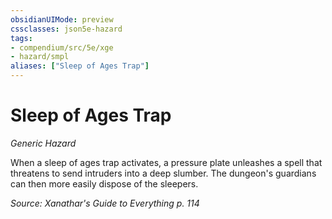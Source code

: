 ```yaml
---
obsidianUIMode: preview
cssclasses: json5e-hazard
tags:
- compendium/src/5e/xge
- hazard/smpl
aliases: ["Sleep of Ages Trap"]
---
```

# Sleep of Ages Trap
*Generic Hazard*  

When a sleep of ages trap activates, a pressure plate unleashes a spell that threatens to send intruders into a deep slumber. The dungeon's guardians can then more easily dispose of the sleepers.

*Source: Xanathar's Guide to Everything p. 114*